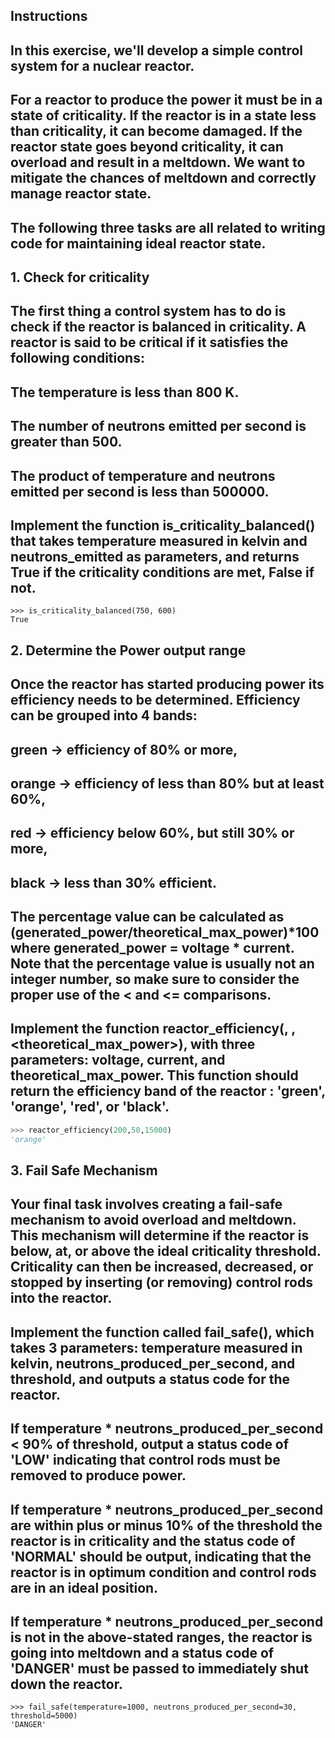 ## Instructions

## In this exercise, we'll develop a simple control system for a nuclear reactor.

## For a reactor to produce the power it must be in a state of criticality. If the reactor is in a state less than criticality, it can become damaged. If the reactor state goes beyond criticality, it can overload and result in a meltdown. We want to mitigate the chances of meltdown and correctly manage reactor state.

## The following three tasks are all related to writing code for maintaining ideal reactor state.
## 1. Check for criticality

## The first thing a control system has to do is check if the reactor is balanced in criticality. A reactor is said to be critical if it satisfies the following conditions:

##    The temperature is less than 800 K.
##    The number of neutrons emitted per second is greater than 500.
##    The product of temperature and neutrons emitted per second is less than 500000.

## Implement the function is_criticality_balanced() that takes temperature measured in kelvin and neutrons_emitted as parameters, and returns True if the criticality conditions are met, False if not.
```
>>> is_criticality_balanced(750, 600)
True
```
## 2. Determine the Power output range

## Once the reactor has started producing power its efficiency needs to be determined. Efficiency can be grouped into 4 bands:

##    green -> efficiency of 80% or more,
##    orange -> efficiency of less than 80% but at least 60%,
##    red -> efficiency below 60%, but still 30% or more,
##    black -> less than 30% efficient.

## The percentage value can be calculated as (generated_power/theoretical_max_power)*100 where generated_power = voltage * current. Note that the percentage value is usually not an integer number, so make sure to consider the proper use of the < and <= comparisons.

## Implement the function reactor_efficiency(<voltage>, <current>, <theoretical_max_power>), with three parameters: voltage, current, and theoretical_max_power. This function should return the efficiency band of the reactor : 'green', 'orange', 'red', or 'black'.
```python
>>> reactor_efficiency(200,50,15000)
'orange'
```
## 3. Fail Safe Mechanism

## Your final task involves creating a fail-safe mechanism to avoid overload and meltdown. This mechanism will determine if the reactor is below, at, or above the ideal criticality threshold. Criticality can then be increased, decreased, or stopped by inserting (or removing) control rods into the reactor.

## Implement the function called fail_safe(), which takes 3 parameters: temperature measured in kelvin, neutrons_produced_per_second, and threshold, and outputs a status code for the reactor.

##    If temperature * neutrons_produced_per_second < 90% of threshold, output a status code of 'LOW' indicating that control rods must be removed to produce power.

##    If temperature * neutrons_produced_per_second are within plus or minus 10% of the threshold the reactor is in criticality and the status code of 'NORMAL' should be output, indicating that the reactor is in optimum condition and control rods are in an ideal position.

##    If temperature * neutrons_produced_per_second is not in the above-stated ranges, the reactor is going into meltdown and a status code of 'DANGER' must be passed to immediately shut down the reactor.
```
>>> fail_safe(temperature=1000, neutrons_produced_per_second=30, threshold=5000)
'DANGER'
```